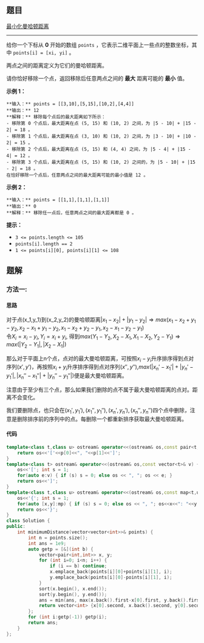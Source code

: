 ## 题目

[最小化曼哈顿距离](https://leetcode.cn/problems/minimize-manhattan-distances/)

---

给你一个下标从 **0** 开始的数组 `points` ，它表示二维平面上一些点的整数坐标，其中 `points[i] = [xi, yi]` 。

两点之间的距离定义为它们的曼哈顿距离。

请你恰好移除一个点，返回移除后任意两点之间的 **最大** 距离可能的 **最小** 值。



**示例 1：**

    
    
    **输入：** points = [[3,10],[5,15],[10,2],[4,4]]
    **输出：** 12
    **解释：** 移除每个点后的最大距离如下所示：
    - 移除第 0 个点后，最大距离在点 (5, 15) 和 (10, 2) 之间，为 |5 - 10| + |15 - 2| = 18 。
    - 移除第 1 个点后，最大距离在点 (3, 10) 和 (10, 2) 之间，为 |3 - 10| + |10 - 2| = 15 。
    - 移除第 2 个点后，最大距离在点 (5, 15) 和 (4, 4) 之间，为 |5 - 4| + |15 - 4| = 12 。
    - 移除第 3 个点后，最大距离在点 (5, 15) 和 (10, 2) 之间的，为 |5 - 10| + |15 - 2| = 18 。
    在恰好移除一个点后，任意两点之间的最大距离可能的最小值是 12 。
    

**示例 2：**

    
    
    **输入：** points = [[1,1],[1,1],[1,1]]
    **输出：** 0
    **解释：** 移除任一点后，任意两点之间的最大距离都是 0 。
    



**提示：**

  * `3 <= points.length <= 105`
  * `points[i].length == 2`
  * `1 <= points[i][0], points[i][1] <= 108`



## 题解

### 方法一:

#### 思路

对于点(x_1,y_1)到(x_2,y_2)的曼哈顿距离$|x_1-x_2|+|y_1-y_2| \Rightarrow max(x_1-x_2+y_1-y_2, x_2-x_1+y_1-y_2, x_1-x_2+y_2-y_1, x_2-x_1-y_2-y_1)$  
令$X_i=x_i-y_i, Y_i=x_i+y_i$, 得到$max(Y_1-Y_2, X_2-X_1, X_1-X_2, Y_2-Y_1) \Rightarrow max(|Y_2-Y_1|, |X_2-X_1|)$

那么对于平面上n个点，点对的最大曼哈顿距离，可按照$x_i-y_i$升序排序得到点对序列$(x',y')$，再按照$x_i+y_i$升序排序得到点对序列$(x'',y'')$,$max(|x_n'-x_1'|+|y_n'-y_1'|, |x_n''-x_1''|+|y_n''-y_1''|)$便是最大曼哈顿距离。

注意由于至少有三个点，那么如果我们删除的点不属于最大曼哈顿距离的点对。距离不会变化。

我们要删除点，也只会在$(x_1', y_1'), (x_1'', y_1''), (x_n', y_n'), (x_n'', y_n'')$四个点中删除，注意是删除排序前的序列中的点。每删除一个都重新排序获取最大曼哈顿距离。



#### 代码

``` cpp
template<class t,class u> ostream& operator<<(ostream& os,const pair<t,u>& p) {
    return os<<'['<<p[0]<<", "<<p[1]<<']';
}
template<class t> ostream& operator<<(ostream& os,const vector<t>& v) {
    os<<'['; int s = 1;
    for(auto e:v) { if (s) s = 0; else os << ", "; os << e; }
    return os<<']';
}
template<class t,class u> ostream& operator<<(ostream& os,const map<t,u>& mp){
    os<<'{'; int s = 1;
    for(auto [x,y]:mp) { if (s) s = 0; else os << ", "; os<<x<<": "<<y; }
    return os<<'}';
}
class Solution {
public:
    int minimumDistance(vector<vector<int>>& points) {
        int n = points.size();
        int ans = 1e9;
        auto getp = [&](int b) {
            vector<pair<int,int>> x, y;
            for (int i=0; i<n; i++) {
                if (i == b) continue;
                x.emplace_back(points[i][0]+points[i][1], i);
                y.emplace_back(points[i][0]-points[i][1], i);
            }
            sort(x.begin(), x.end());
            sort(y.begin(), y.end());
            ans = min(ans, max(x.back().first-x[0].first, y.back().first-y[0].first));
            return vector<int> {x[0].second, x.back().second, y[0].second, y.back().second};
        };
        for (int i:getp(-1)) getp(i);
        return ans;
    }
};
```
